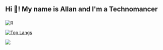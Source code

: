 <h2 align="left">Hi 👋! My name is Allan and I'm a Technomancer</h2>

###
![R](https://github.com/DarkStarStrix/DarkStarStrix/assets/108637439/72bd42b6-4b7a-48fb-9933-8c9d073f88cf)

[![Top Langs](https://github-readme-stats.vercel.app/api/top-langs/?username=DarkStarStrix-github-username&layout=compact&theme=vision-friendly-dark)](https://github.com/anuraghazra/github-readme-stats)

<a href=""><img align="center" src="https://github-readme-stats-sigma-five.vercel.app/api/top-langs/?username=DarkStarStrix&theme=react&line_height=40&hide=css"/> </a>

 
###
